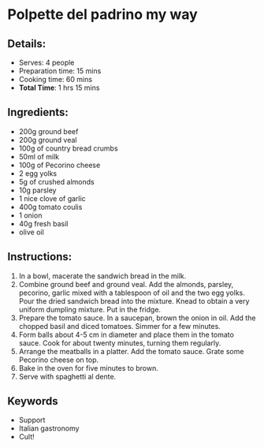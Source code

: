 # Polpette del padrino my way 

## Details: 
* Serves: 4 people 
* Preparation time: 15 mins 
* Cooking time: 60 mins 
* **Total Time**: 1 hrs 15 mins 

## Ingredients: 
* 200g ground beef 
* 200g ground veal 
* 100g of country bread crumbs 
* 50ml of milk 
* 100g of Pecorino cheese 
* 2 egg yolks 
* 5g of crushed almonds 
* 10g parsley 
* 1 nice clove of garlic 
* 400g tomato coulis 
* 1 onion 
* 40g fresh basil 
* olive oil 

## Instructions: 
1. In a bowl, macerate the sandwich bread in the milk. 
1. Combine ground beef and ground veal. Add the almonds, parsley, pecorino, garlic mixed with a tablespoon of oil and the two egg yolks. Pour the dried sandwich bread into the mixture. Knead to obtain a very uniform dumpling mixture. Put in the fridge. 
1. Prepare the tomato sauce. In a saucepan, brown the onion in oil. Add the chopped basil and diced tomatoes. Simmer for a few minutes. 
1. Form balls about 4-5 cm in diameter and place them in the tomato sauce. Cook for about twenty minutes, turning them regularly. 
1. Arrange the meatballs in a platter. Add the tomato sauce. Grate some Pecorino cheese on top. 
1. Bake in the oven for five minutes to brown. 
1. Serve with spaghetti al dente. 

## Keywords
* Support
* Italian gastronomy
* Cult!